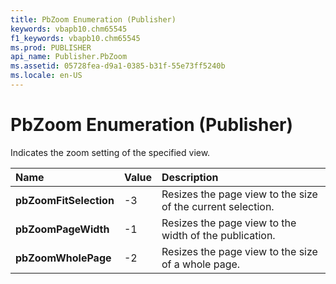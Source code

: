 ```yaml
---
title: PbZoom Enumeration (Publisher)
keywords: vbapb10.chm65545
f1_keywords: vbapb10.chm65545
ms.prod: PUBLISHER
api_name: Publisher.PbZoom
ms.assetid: 05728fea-d9a1-0385-b31f-55e73ff5240b
ms.locale: en-US
---
```



# PbZoom Enumeration (Publisher)

Indicates the zoom setting of the specified view. 



|**Name**|**Value**|**Description**|
|:-----|:-----|:-----|
| **pbZoomFitSelection**|-3|Resizes the page view to the size of the current selection.|
| **pbZoomPageWidth**|-1|Resizes the page view to the width of the publication.|
| **pbZoomWholePage**|-2|Resizes the page view to the size of a whole page.|

